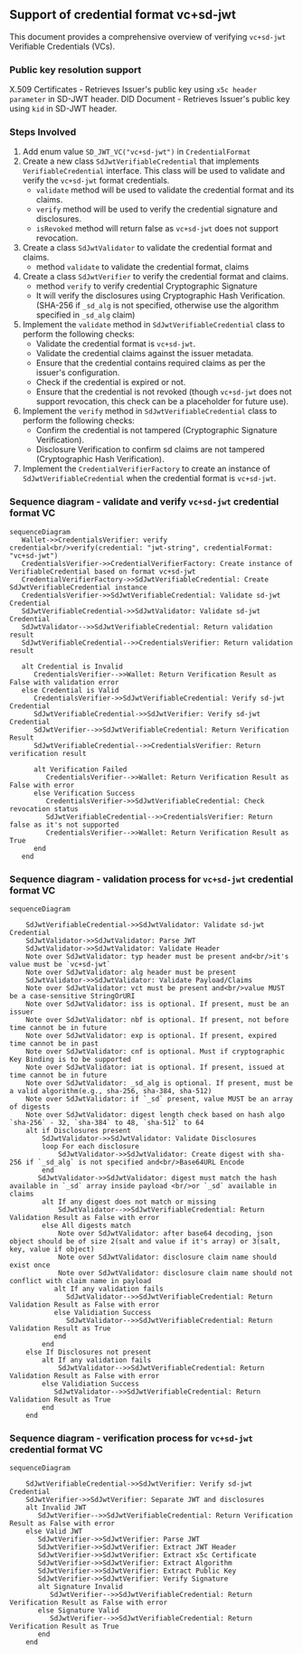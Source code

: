 ## Support of credential format vc+sd-jwt

This document provides a comprehensive overview of verifying `vc+sd-jwt` Verifiable Credentials (VCs).

### Public key resolution support
X.509 Certificates - Retrieves Issuer's public key using `x5c header parameter` in SD-JWT header.
DID Document - Retrieves Issuer's public key using `kid` in SD-JWT header.

### Steps Involved
1. Add enum value `SD_JWT_VC("vc+sd-jwt")` in `CredentialFormat`
2. Create a new class `SdJwtVerifiableCredential` that implements `VerifiableCredential` interface. This class will be used to validate and verify the `vc+sd-jwt` format credentials.
   - `validate` method will be used to validate the credential format and its claims.
   - `verify` method will be used to verify the credential signature and disclosures.
   - `isRevoked` method will return false as `vc+sd-jwt` does not support revocation.
3. Create a class `SdJwtValidator` to validate the credential format and claims.
   -  method `validate` to validate the credential format, claims
4. Create a class `SdJwtVerifier` to verify the credential format and claims.
   - method `verify` to verify credential Cryptographic Signature
   - It will verify the disclosures using Cryptographic Hash Verification. (SHA-256 if `_sd_alg` is not specified, otherwise use the algorithm specified in `_sd_alg` claim)
5. Implement the `validate` method in `SdJwtVerifiableCredential` class to perform the following checks:
   - Validate the credential format is `vc+sd-jwt`.
   - Validate the credential claims against the issuer metadata.
   - Ensure that the credential contains required claims as per the issuer's configuration.
   - Check if the credential is expired or not.
   - Ensure that the credential is not revoked (though `vc+sd-jwt` does not support revocation, this check can be a placeholder for future use).
6. Implement the `verify` method in `SdJwtVerifiableCredential` class to perform the following checks:
   - Confirm the credential is not tampered (Cryptographic Signature Verification).
   - Disclosure Verification to confirm sd claims are not tampered (Cryptographic Hash Verification).
7. Implement the `CredentialVerifierFactory` to create an instance of `SdJwtVerifiableCredential` when the credential format is `vc+sd-jwt`.


###  Sequence diagram - validate and verify `vc+sd-jwt` credential format VC

```mermaid
sequenceDiagram
   Wallet->>CredentialsVerifier: verify credential<br/>verify(credential: "jwt-string", credentialFormat: "vc+sd-jwt")
   CredentialsVerifier->>CredentialVerifierFactory: Create instance of VerifiableCredential based on format vc+sd-jwt
   CredentialVerifierFactory->>SdJwtVerifiableCredential: Create SdJwtVerifiableCredential instance
   CredentialsVerifier->>SdJwtVerifiableCredential: Validate sd-jwt Credential
   SdJwtVerifiableCredential->>SdJwtValidator: Validate sd-jwt Credential
   SdJwtValidator-->>SdJwtVerifiableCredential: Return validation result
   SdJwtVerifiableCredential-->>CredentialsVerifier: Return validation result
   
   alt Credential is Invalid
      CredentialsVerifier-->>Wallet: Return Verification Result as False with validation error
   else Credential is Valid
      CredentialsVerifier->>SdJwtVerifiableCredential: Verify sd-jwt Credential
      SdJwtVerifiableCredential->>SdJwtVerifier: Verify sd-jwt Credential
      SdJwtVerifier-->>SdJwtVerifiableCredential: Return Verification Result
      SdJwtVerifiableCredential-->>CredentialsVerifier: Return verification result
      
      alt Verification Failed
         CredentialsVerifier-->>Wallet: Return Verification Result as False with error
      else Verification Success
         CredentialsVerifier->>SdJwtVerifiableCredential: Check revocation status
         SdJwtVerifiableCredential-->>CredentialsVerifier: Return false as it's not supported
         CredentialsVerifier-->>Wallet: Return Verification Result as True
      end
   end
```

###  Sequence diagram - validation process for `vc+sd-jwt` credential format VC

```mermaid
sequenceDiagram

    SdJwtVerifiableCredential->>SdJwtValidator: Validate sd-jwt Credential
    SdJwtValidator->>SdJwtValidator: Parse JWT
    SdJwtValidator->>SdJwtValidator: Validate Header
    Note over SdJwtValidator: typ header must be present and<br/>it's value must be `vc+sd-jwt`
    Note over SdJwtValidator: alg header must be present
    SdJwtValidator->>SdJwtValidator: Validate Payload/Claims
    Note over SdJwtValidator: vct must be present and<br/>value MUST be a case-sensitive StringOrURI
    Note over SdJwtValidator: iss is optional. If present, must be an issuer
    Note over SdJwtValidator: nbf is optional. If present, not before time cannot be in future
    Note over SdJwtValidator: exp is optional. If present, expired time cannot be in past
    Note over SdJwtValidator: cnf is optional. Must if cryptographic Key Binding is to be supported
    Note over SdJwtValidator: iat is optional. If present, issued at time cannot be in future
    Note over SdJwtValidator: _sd_alg is optional. If present, must be a valid algorithm(e.g., sha-256, sha-384, sha-512)
    Note over SdJwtValidator: if `_sd` present, value MUST be an array of digests
    Note over SdJwtValidator: digest length check based on hash algo  `sha-256` - 32, `sha-384` to 48, `sha-512` to 64
    alt if Disclosures present
        SdJwtValidator->>SdJwtValidator: Validate Disclosures
        loop For each disclosure
            SdJwtValidator->>SdJwtValidator: Create digest with sha-256 if `_sd_alg` is not specified and<br/>Base64URL Encode
        end
       SdJwtValidator->>SdJwtValidator: digest must match the hash available in `_sd` array inside payload <br/>or `_sd` available in claims
        alt If any digest does not match or missing
            SdJwtValidator-->>SdJwtVerifiableCredential: Return Validation Result as False with error
        else All digests match
            Note over SdJwtValidator: after base64 decoding, json object should be of size 2(salt and value if it's array) or 3(salt, key, value if object)
            Note over SdJwtValidator: disclosure claim name should exist once
            Note over SdJwtValidator: disclosure claim name should not conflict with claim name in payload
           alt If any validation fails
              SdJwtValidator-->>SdJwtVerifiableCredential: Return Validation Result as False with error
           else Validiation Success
              SdJwtValidator-->>SdJwtVerifiableCredential: Return Validation Result as True
           end
        end
    else If Disclosures not present
        alt If any validation fails
            SdJwtValidator-->>SdJwtVerifiableCredential: Return Validation Result as False with error
        else Validiation Success
           SdJwtValidator-->>SdJwtVerifiableCredential: Return Validation Result as True
        end
    end
```   

###  Sequence diagram - verification process for `vc+sd-jwt` credential format VC

```mermaid
sequenceDiagram
   
    SdJwtVerifiableCredential->>SdJwtVerifier: Verify sd-jwt Credential
    SdJwtVerifier->>SdJwtVerifier: Separate JWT and disclosures
    alt Invalid JWT
       SdJwtVerifier-->>SdJwtVerifiableCredential: Return Verification Result as False with error
    else Valid JWT
       SdJwtVerifier->>SdJwtVerifier: Parse JWT
       SdJwtVerifier->>SdJwtVerifier: Extract JWT Header
       SdJwtVerifier->>SdJwtVerifier: Extract x5c Certificate
       SdJwtVerifier->>SdJwtVerifier: Extract Algorithm
       SdJwtVerifier->>SdJwtVerifier: Extract Public Key
       SdJwtVerifier->>SdJwtVerifier: Verify Signature
       alt Signature Invalid
          SdJwtVerifier-->>SdJwtVerifiableCredential: Return Verification Result as False with error
       else Signature Valid
          SdJwtVerifier-->>SdJwtVerifiableCredential: Return Verification Result as True
       end
    end
```